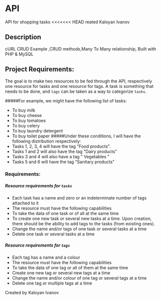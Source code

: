 # API

API for shopping tasks
<<<<<<< HEAD
reated Kaloyan Ivanov

## Description

cURL CRUD Example ,CRUD methods,Many To Many relationship, Built with PHP & MySQL

## Project Requirements:

The goal is to make two resources to be fed through the API, respectively one resource for tasks and one resource for tags.
A task is something that needs to be done, and `tags` can be taken as a way to categorize `tasks`.

#####For example, we might have the following list of tasks:

- To buy milk
- To buy cheese
- To buy tomatoes
- To buy celery
- To buy laundry detergent
- To buy toilet paper
  #####Under these conditions, I will have the following distribution respectively:
- Tasks 1, 2, 3, 4 will have the tag "Food products".
- Tasks 1 and 2 will also have the tag "Dairy products"
- Tasks 3 and 4 will also have a tag " Vegetables "
- Tasks 5 and 6 will have the tag "Sanitary products"

### Requirements:

##### Resource requirements for `tasks`

- Each task has a name and zero or an indeterminate number of tags attached to it
- The resource must have the following capabilities
- To take the data of one task or of all at the same time
- To create one new task or several new tasks at a time. Upon creation, there should be the ability to add tags to the tasks (from existing ones).
- Change the name and/or tags of one task or several tasks at a time
- Delete one task or several tasks at a time

##### Resource requirements for `tags`

- Each tag has a name and a colour
- The resource must have the following capabilities
- To take the data of one tag or all of them at the same time
- Create one new tag or several new tags at a time
- Change the name and/or colour of one tag or several tags at a time
- Delete one tag or multiple tags at a time

Created by Kaloyan Ivanov

